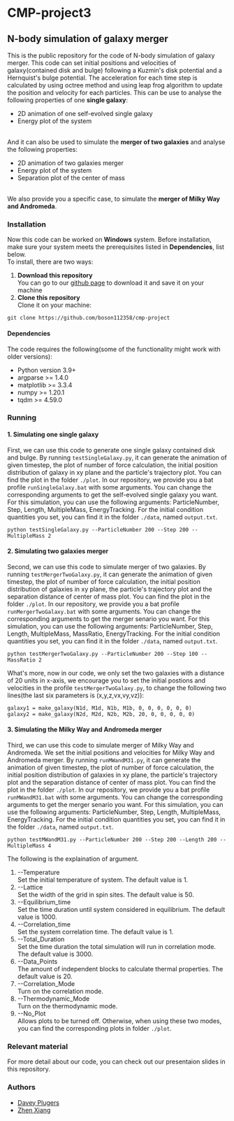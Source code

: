 # CMP-project3
## N-body simulation of galaxy merger
This is the public repository for the code of N-body simulation of galaxy merger. This code can set initial positions and velocities of galaxy(contained disk and bulge) following a Kuzmin's disk potential and a Hernquist's bulge potential. The acceleration for each time step is calculated by using octree method and using leap frog algorithm to update the position and velocity for each particles. This can be use to analyse the following properties of one **single galaxy**:
- 2D animation of one self-evolved single galaxy
- Energy plot of the system

<br/>And it can also be used to simulate the **merger of two galaxies** and analyse the following properties:
- 2D animation of two galaxies merger
- Energy plot of the system
- Separation plot of the center of mass

<br/>We also provide you a specific case, to simulate the **merger of Milky Way and Andromeda**.

### Installation
Now this code can be worked on **Windows** system. Before installation, make sure your system meets the prerequisites listed in **Dependencies**, list below.
<br/>To install, there are two ways:
1. **Download this repository**
<br/>You can go to our [github page](https://github.com/boson112358/cmp-project) to download it and save it on your machine
2. **Clone this repository**
<br/>Clone it on your machine:
```
git clone https://github.com/boson112358/cmp-project
```
#### Dependencies
The code requires the following(some of the functionality might work with older versions):
- Python version 3.9+
- argparse >= 1.4.0
- matplotlib >= 3.3.4
- numpy >= 1.20.1
- tqdm >= 4.59.0
### Running
#### 1. Simulating one single galaxy
First, we can use this code to generate one single galaxy contained disk and bulge. By running `testSingleGalaxy.py`, it can generate the animation of given timestep, the plot of number of force calculation, the initial position distribution of galaxy in xy plane and the particle's trajectory plot. You can find the plot in the folder `./plot`. In our repository, we provide you a bat profile `runSingleGalaxy.bat` with some arguments. You can change the corresponding arguments to get the self-evolved single galaxy you want. For this simulation, you can use the following arguments: ParticleNumber, Step, Length, MultipleMass, EnergyTracking. For the initial condition quantities you set, you can find it in the folder `./data`, named `output.txt`.

```
python testSingleGalaxy.py --ParticleNumber 200 --Step 200 --MultipleMass 2
```
#### 2. Simulating two galaxies merger
Second, we can use this code to simulate merger of two galaxies. By running `testMergerTwoGalaxy.py`, it can generate the animation of given timestep, the plot of number of force calculation, the initial position distribution of galaxies in xy plane, the particle's trajectory plot and the separation distance of center of mass plot. You can find the plot in the folder `./plot`. In our repository, we provide you a bat profile `runMergerTwoGalaxy.bat` with some arguments. You can change the corresponding arguments to get the merger senario you want. For this simulation, you can use the following arguments: ParticleNumber, Step, Length, MultipleMass, MassRatio, EnergyTracking. For the initial condition quantities you set, you can find it in the folder `./data`, named `output.txt`.
```
python testMergerTwoGalaxy.py --ParticleNumber 200 --Step 100 --MassRatio 2
```
What's more, now in our code, we only set the two galaxies with a distance of 20 units in x-axis, we encourage you to set the initial postions and velocities in the profile `testMergerTwoGalaxy.py`, to change the following two lines(the last six parameters is (x,y,z,vx,vy,vz)):
```
galaxy1 = make_galaxy(N1d, M1d, N1b, M1b, 0, 0, 0, 0, 0, 0)
galaxy2 = make_galaxy(N2d, M2d, N2b, M2b, 20, 0, 0, 0, 0, 0)
```
#### 3. Simulating the Milky Way and Andromeda merger
Third, we can use this code to simulate merger of Milky Way and Andromeda. We set the initial positions and velocities for Milky Way and Andromeda merger. By running `runMWandM31.py`, it can generate the animation of given timestep, the plot of number of force calculation, the initial position distribution of galaxies in xy plane, the particle's trajectory plot and the separation distance of center of mass plot. You can find the plot in the folder `./plot`. In our repository, we provide you a bat profile `runMWandM31.bat` with some arguments. You can change the corresponding arguments to get the merger senario you want. For this simulation, you can use the following arguments: ParticleNumber, Step, Length, MultipleMass, EnergyTracking. For the initial condition quantities you set, you can find it in the folder `./data`, named `output.txt`.
```
python testMWandM31.py --ParticleNumber 200 --Step 200 --Length 200 --MultipleMass 4
```

The following is the explaination of argument. 
1. --Temperature
<br/>Set the initial temperature of system. The default value is 1.
2. --Lattice
<br/>Set the width of the grid in spin sites. The default value is 50.
3. --Equilibrium_time
<br/>Set the time duration until system considered in equilibrium. The default value is 1000.
4. --Correlation_time
<br/>Set the system correlation time. The default value is 1.
5. --Total_Duration
<br/>Set the time duration the total simulation will run in correlation mode. The default value is 3000.
6. --Data_Points
<br/>The amount of independent blocks to calculate thermal properties. The default value is 20.
7. --Correlation_Mode
<br/>Turn on the correlation mode.
8. --Thermodynamic_Mode
<br/>Turn on the thermodynamic mode. 
9. --No_Plot
<br/>Allows plots to be turned off. Otherwise, when using these two modes, you can find the corresponding plots in folder `./plot`.
### Relevant material
For more detail about our code, you can check out our presentaion slides in this repository.
### Authors
- [Davey Plugers](https://github.com/DaveyPlugers)
- [Zhen Xiang](https://github.com/boson112358)
